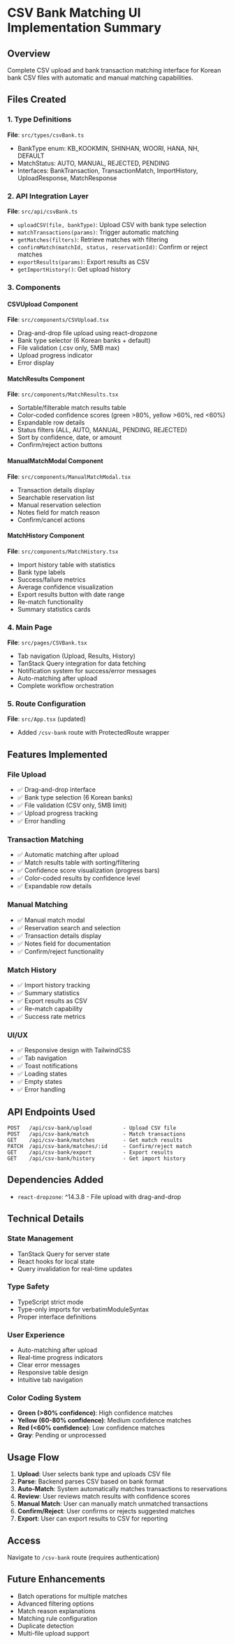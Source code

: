 # CSV Bank Matching UI Implementation Summary

## Overview
Complete CSV upload and bank transaction matching interface for Korean bank CSV files with automatic and manual matching capabilities.

## Files Created

### 1. Type Definitions
**File**: `src/types/csvBank.ts`
- BankType enum: KB_KOOKMIN, SHINHAN, WOORI, HANA, NH, DEFAULT
- MatchStatus: AUTO, MANUAL, REJECTED, PENDING
- Interfaces: BankTransaction, TransactionMatch, ImportHistory, UploadResponse, MatchResponse

### 2. API Integration Layer
**File**: `src/api/csvBank.ts`
- `uploadCSV(file, bankType)`: Upload CSV with bank type selection
- `matchTransactions(params)`: Trigger automatic matching
- `getMatches(filters)`: Retrieve matches with filtering
- `confirmMatch(matchId, status, reservationId)`: Confirm or reject matches
- `exportResults(params)`: Export results as CSV
- `getImportHistory()`: Get upload history

### 3. Components

#### CSVUpload Component
**File**: `src/components/CSVUpload.tsx`
- Drag-and-drop file upload using react-dropzone
- Bank type selector (6 Korean banks + default)
- File validation (.csv only, 5MB max)
- Upload progress indicator
- Error display

#### MatchResults Component
**File**: `src/components/MatchResults.tsx`
- Sortable/filterable match results table
- Color-coded confidence scores (green >80%, yellow >60%, red <60%)
- Expandable row details
- Status filters (ALL, AUTO, MANUAL, PENDING, REJECTED)
- Sort by confidence, date, or amount
- Confirm/reject action buttons

#### ManualMatchModal Component
**File**: `src/components/ManualMatchModal.tsx`
- Transaction details display
- Searchable reservation list
- Manual reservation selection
- Notes field for match reason
- Confirm/cancel actions

#### MatchHistory Component
**File**: `src/components/MatchHistory.tsx`
- Import history table with statistics
- Bank type labels
- Success/failure metrics
- Average confidence visualization
- Export results button with date range
- Re-match functionality
- Summary statistics cards

### 4. Main Page
**File**: `src/pages/CSVBank.tsx`
- Tab navigation (Upload, Results, History)
- TanStack Query integration for data fetching
- Notification system for success/error messages
- Auto-matching after upload
- Complete workflow orchestration

### 5. Route Configuration
**File**: `src/App.tsx` (updated)
- Added `/csv-bank` route with ProtectedRoute wrapper

## Features Implemented

### File Upload
- ✅ Drag-and-drop interface
- ✅ Bank type selection (6 Korean banks)
- ✅ File validation (CSV only, 5MB limit)
- ✅ Upload progress tracking
- ✅ Error handling

### Transaction Matching
- ✅ Automatic matching after upload
- ✅ Match results table with sorting/filtering
- ✅ Confidence score visualization (progress bars)
- ✅ Color-coded results by confidence level
- ✅ Expandable row details

### Manual Matching
- ✅ Manual match modal
- ✅ Reservation search and selection
- ✅ Transaction details display
- ✅ Notes field for documentation
- ✅ Confirm/reject functionality

### Match History
- ✅ Import history tracking
- ✅ Summary statistics
- ✅ Export results as CSV
- ✅ Re-match capability
- ✅ Success rate metrics

### UI/UX
- ✅ Responsive design with TailwindCSS
- ✅ Tab navigation
- ✅ Toast notifications
- ✅ Loading states
- ✅ Empty states
- ✅ Error handling

## API Endpoints Used

```
POST   /api/csv-bank/upload          - Upload CSV file
POST   /api/csv-bank/match           - Match transactions
GET    /api/csv-bank/matches         - Get match results
PATCH  /api/csv-bank/matches/:id     - Confirm/reject match
GET    /api/csv-bank/export          - Export results
GET    /api/csv-bank/history         - Get import history
```

## Dependencies Added
- `react-dropzone`: ^14.3.8 - File upload with drag-and-drop

## Technical Details

### State Management
- TanStack Query for server state
- React hooks for local state
- Query invalidation for real-time updates

### Type Safety
- TypeScript strict mode
- Type-only imports for verbatimModuleSyntax
- Proper interface definitions

### User Experience
- Auto-matching after upload
- Real-time progress indicators
- Clear error messages
- Responsive table design
- Intuitive tab navigation

### Color Coding System
- **Green (>80% confidence)**: High confidence matches
- **Yellow (60-80% confidence)**: Medium confidence matches
- **Red (<60% confidence)**: Low confidence matches
- **Gray**: Pending or unprocessed

## Usage Flow

1. **Upload**: User selects bank type and uploads CSV file
2. **Parse**: Backend parses CSV based on bank format
3. **Auto-Match**: System automatically matches transactions to reservations
4. **Review**: User reviews match results with confidence scores
5. **Manual Match**: User can manually match unmatched transactions
6. **Confirm/Reject**: User confirms or rejects suggested matches
7. **Export**: User can export results to CSV for reporting

## Access
Navigate to `/csv-bank` route (requires authentication)

## Future Enhancements
- Batch operations for multiple matches
- Advanced filtering options
- Match reason explanations
- Matching rule configuration
- Duplicate detection
- Multi-file upload support
